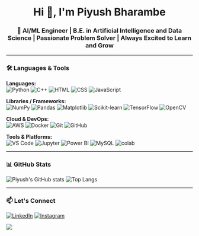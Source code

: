<h1 align="center">Hi 👋, I'm Piyush Bharambe</h1>
<h3 align="center">🚀 AI/ML Engineer | B.E. in Artificial Intelligence and Data Science | Passionate Problem Solver | Always Excited to Learn and Grow</h3>

---

### 🛠️ Languages & Tools

**Languages:**  
![Python](https://img.shields.io/badge/-Python-3776AB?style=flat-square&logo=python&logoColor=white)
![C++](https://img.shields.io/badge/-C++-00599C?style=flat-square&logo=c%2B%2B&logoColor=white)
![HTML](https://img.shields.io/badge/-HTML-E34F26?style=flat-square&logo=html5&logoColor=white)
![CSS](https://img.shields.io/badge/-CSS-1572B6?style=flat-square&logo=css3&logoColor=white)
![JavaScript](https://img.shields.io/badge/-JavaScript-F7DF1E?style=flat-square&logo=javascript&logoColor=black)

**Libraries / Frameworks:**  
![NumPy](https://img.shields.io/badge/-NumPy-013243?style=flat-square&logo=numpy&logoColor=white)
![Pandas](https://img.shields.io/badge/-Pandas-150458?style=flat-square&logo=pandas&logoColor=white)
![Matplotlib](https://img.shields.io/badge/-Matplotlib-11557C?style=flat-square)
![Scikit-learn](https://img.shields.io/badge/-Scikit--learn-F7931E?style=flat-square&logo=scikit-learn&logoColor=white)
![TensorFlow](https://img.shields.io/badge/-TensorFlow-FF6F00?style=flat-square&logo=tensorflow&logoColor=white)
![OpenCV](https://img.shields.io/badge/-OpenCV-5C3EE8?style=flat-square&logo=opencv&logoColor=white)

**Cloud & DevOps:**  
![AWS](https://img.shields.io/badge/-AWS-232F3E?style=flat-square&logo=amazonaws&logoColor=white)
![Docker](https://img.shields.io/badge/-Docker-2496ED?style=flat-square&logo=docker&logoColor=white)
![Git](https://img.shields.io/badge/-Git-F05032?style=flat-square&logo=git&logoColor=white)
![GitHub](https://img.shields.io/badge/-GitHub-181717?style=flat-square&logo=github)

**Tools & Platforms:**  
![VS Code](https://img.shields.io/badge/-VSCode-007ACC?style=flat-square&logo=visual-studio-code&logoColor=white)
![Jupyter](https://img.shields.io/badge/-Jupyter-F37626?style=flat-square&logo=jupyter&logoColor=white)
![Power BI](https://img.shields.io/badge/-PowerBI-F2C811?style=flat-square&logo=powerbi&logoColor=black)
![MySQL](https://img.shields.io/badge/-MySQL-4479A1?style=flat-square&logo=mysql&logoColor=white)
![colab](https://img.shields.io/badge/-colab-4479A1?style=flat-square&logo=mysql&logoColor=orange)



---

### 📊 GitHub Stats
![Piyush's GitHub stats](https://github-readme-stats.vercel.app/api?username=PiyushBharambe&show_icons=true&theme=radical)
![Top Langs](https://github-readme-stats.vercel.app/api/top-langs/?username=PiyushBharambe&layout=compact&theme=radical)

---

### 📫 Let's Connect
[![LinkedIn](https://img.shields.io/badge/-LinkedIn-0077B5?style=flat-square&logo=linkedin&logoColor=white)](https://www.linkedin.com/in/piyush-bharambe-208895287)
[![Instagram](https://img.shields.io/badge/-Instagram-E4405F?style=flat-square&logo=instagram&logoColor=white)](https://www.instagram.com/piyush.__.bharambe__)

<a href="mailto:piyushrb202@gmail.com">
  <img src="https://img.shields.io/badge/-Gmail-D14836?style=flat-square&logo=gmail&logoColor=white" />
</a>





